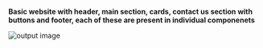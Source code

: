 **Basic website with header, main section, cards, contact us section with buttons and footer, each of these are present in individual componenets**


![output image](https://github.com/prasannavasudevan/React-projects/assets/32860910/35f61bb7-f535-4663-ac7b-60a42a07babc)
